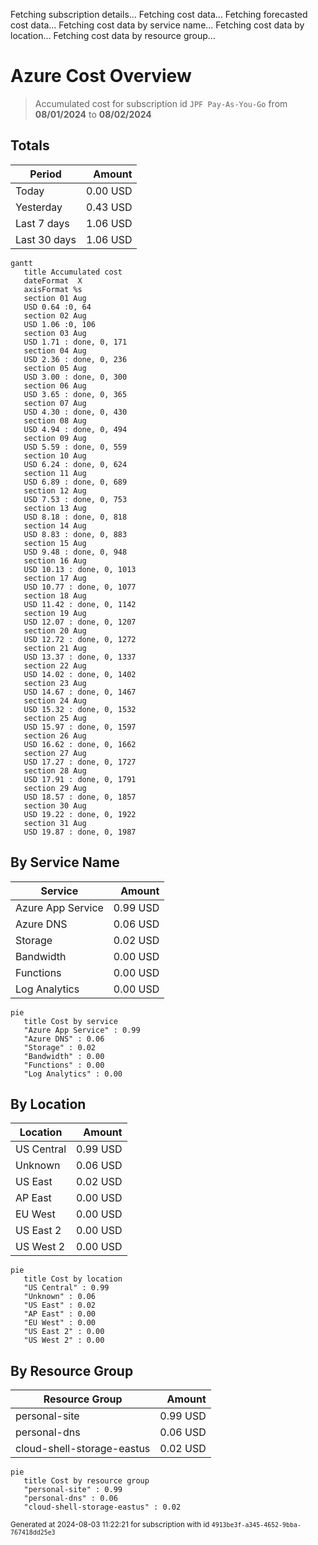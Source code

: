 Fetching subscription details...
Fetching cost data...
Fetching forecasted cost data...
Fetching cost data by service name...
Fetching cost data by location...
Fetching cost data by resource group...
# Azure Cost Overview

> Accumulated cost for subscription id `JPF Pay-As-You-Go` from **08/01/2024** to **08/02/2024**

## Totals

|Period|Amount|
|---|---:|
|Today|0.00 USD|
|Yesterday|0.43 USD|
|Last 7 days|1.06 USD|
|Last 30 days|1.06 USD|

```mermaid
gantt
   title Accumulated cost
   dateFormat  X
   axisFormat %s
   section 01 Aug
   USD 0.64 :0, 64
   section 02 Aug
   USD 1.06 :0, 106
   section 03 Aug
   USD 1.71 : done, 0, 171
   section 04 Aug
   USD 2.36 : done, 0, 236
   section 05 Aug
   USD 3.00 : done, 0, 300
   section 06 Aug
   USD 3.65 : done, 0, 365
   section 07 Aug
   USD 4.30 : done, 0, 430
   section 08 Aug
   USD 4.94 : done, 0, 494
   section 09 Aug
   USD 5.59 : done, 0, 559
   section 10 Aug
   USD 6.24 : done, 0, 624
   section 11 Aug
   USD 6.89 : done, 0, 689
   section 12 Aug
   USD 7.53 : done, 0, 753
   section 13 Aug
   USD 8.18 : done, 0, 818
   section 14 Aug
   USD 8.83 : done, 0, 883
   section 15 Aug
   USD 9.48 : done, 0, 948
   section 16 Aug
   USD 10.13 : done, 0, 1013
   section 17 Aug
   USD 10.77 : done, 0, 1077
   section 18 Aug
   USD 11.42 : done, 0, 1142
   section 19 Aug
   USD 12.07 : done, 0, 1207
   section 20 Aug
   USD 12.72 : done, 0, 1272
   section 21 Aug
   USD 13.37 : done, 0, 1337
   section 22 Aug
   USD 14.02 : done, 0, 1402
   section 23 Aug
   USD 14.67 : done, 0, 1467
   section 24 Aug
   USD 15.32 : done, 0, 1532
   section 25 Aug
   USD 15.97 : done, 0, 1597
   section 26 Aug
   USD 16.62 : done, 0, 1662
   section 27 Aug
   USD 17.27 : done, 0, 1727
   section 28 Aug
   USD 17.91 : done, 0, 1791
   section 29 Aug
   USD 18.57 : done, 0, 1857
   section 30 Aug
   USD 19.22 : done, 0, 1922
   section 31 Aug
   USD 19.87 : done, 0, 1987
```

## By Service Name

|Service|Amount|
|---|---:|
|Azure App Service|0.99 USD|
|Azure DNS|0.06 USD|
|Storage|0.02 USD|
|Bandwidth|0.00 USD|
|Functions|0.00 USD|
|Log Analytics|0.00 USD|

```mermaid
pie
   title Cost by service
   "Azure App Service" : 0.99
   "Azure DNS" : 0.06
   "Storage" : 0.02
   "Bandwidth" : 0.00
   "Functions" : 0.00
   "Log Analytics" : 0.00
```

## By Location

|Location|Amount|
|---|---:|
|US Central|0.99 USD|
|Unknown|0.06 USD|
|US East|0.02 USD|
|AP East|0.00 USD|
|EU West|0.00 USD|
|US East 2|0.00 USD|
|US West 2|0.00 USD|

```mermaid
pie
   title Cost by location
   "US Central" : 0.99
   "Unknown" : 0.06
   "US East" : 0.02
   "AP East" : 0.00
   "EU West" : 0.00
   "US East 2" : 0.00
   "US West 2" : 0.00
```

## By Resource Group

|Resource Group|Amount|
|---|---:|
|personal-site|0.99 USD|
|personal-dns|0.06 USD|
|cloud-shell-storage-eastus|0.02 USD|

```mermaid
pie
   title Cost by resource group
   "personal-site" : 0.99
   "personal-dns" : 0.06
   "cloud-shell-storage-eastus" : 0.02
```

<sup>Generated at 2024-08-03 11:22:21 for subscription with id `4913be3f-a345-4652-9bba-767418dd25e3`</sup>
